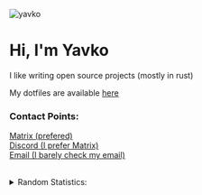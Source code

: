 <div>
<p align="left"> <img src="https://komarev.com/ghpvc/?username=yavko&label=Profile%20views&color=b992f5&style=flat" alt="yavko" /> </p>
<h1 align="left">Hi, I'm Yavko</h1>  
<p>I like writing open source projects (mostly in rust)</p>
<p>My dotfiles are available <a href="https://github.com/yavko/Dotfiles">here</a></p>
<!--
<h3 align="left">Activity:</h3>  
<p align="left"><a href="https://discord.com/users/465960044094160908"><img alt="discord presence" src="https://lanyard-profile-readme.vercel.app/api/465960044094160908?bg=282a36&borderRadius=8px&idleMessage=Idle" width="30%" /></a></p>
 -->
<!--<p ><img src="https://spotifyreadmewidget.herokuapp.com/api/spotify/now?theme=dracula" width="40%" alt="spotify" /></p>-->

  
<h3 align="left">Contact Points:</h3>
<p align="left">
<a href="https://matrix.to/#/@yavor:nikolay.ems.host">Matrix (prefered)</a>
<br />
<a href="https://discord.com/users/465960044094160908">Discord (I prefer Matrix)</a>
<br />
<a href="mailto:yavornkolev@gmail.com">Email (I barely check my email)</a>
</p>

 <br />
<details>
<summary>Random Statistics:</summary>

<p align="left"> <a href="https://github.com/yavko"><img src="https://github-profile-trophy.vercel.app/?username=yavko&theme=dracula" alt="trophies" /></a> </p>

<p><br /><img align="center" src="https://github-readme-stats.vercel.app/api?username=yavko&show_icons=true&theme=dracula&locale=en" alt="stats" /></p>

<p><br /><img align="center" src="https://github-readme-streak-stats.herokuapp.com/?user=yavko&theme=dracula" alt="streak" /></p>

<p><br /><img align="center" src="https://github-readme-stats.vercel.app/api/top-langs?username=yavko&show_icons=true&locale=en&theme=dracula" alt="top langs" /></p>


</details>


</div>

